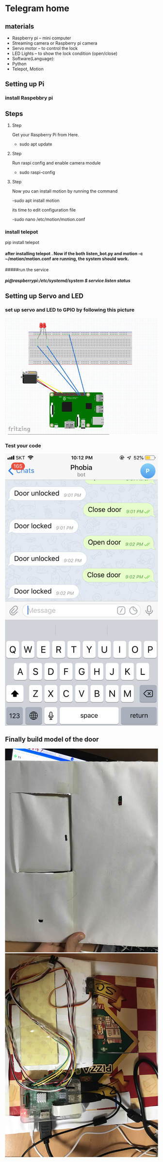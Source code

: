 
# Telegram home

## materials 
<ul>
  
<li>Raspberry pi – mini computer</li>
<li>Streaming camera or Raspberry pi camera</li>
<li>Servo motor – to control the lock</li>
<li>LED Lights – to show the lock condition (open/close)</li>
<li>Software(Language):</li>
<li>Python</li> 
<li>Telepot, Motion</li> 
</ul>


## Setting up Pi

### install Raspebbry pi 

<a href="https://thepi.io/how-to-install-raspbian-on-the-raspberry-pi/"></a>

## Steps 

1. Step

    Get your Raspberry Pi from Here.
    - sudo apt update

2. Step 

    Run raspi config and enable camera module

    - sudo raspi-config

 3. Step 
    
    Now you can install motion by running the command

    -sudo apt install motion

    its time to edit configuration file

    -sudo nano /etc/motion/motion.conf

### install telepot
pip install telepot

#### after installing telepot . Now if the both listen_bot.py and motion -c ~/motion/motion.conf are running, the system should work.

#####run the service
##### pi@raspberrypi:/etc/systemd/system $ service listen status

## Setting up Servo and LED
### set up servo and LED to GPIO by following this picture
![Screenshot](mockup.png)
 
### Test your code 


![Screenshot](bot.PNG)


## Finally build model of the door
![Screenshot](frontside.JPG)
![Screenshot](backside.JPG)
